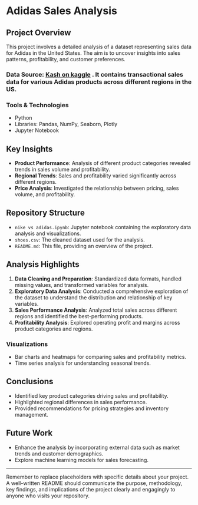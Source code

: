 # Adidas Sales Analysis

## Project Overview

This project involves a detailed analysis of a dataset representing sales data for Adidas in the United States. The aim is to uncover insights into sales patterns, profitability, and customer preferences.

### Data Source: [Kash on kaggle](https://www.kaggle.com/datasets/kaushiksuresh147/adidas-vs-nike) . It contains transactional sales data for various Adidas products across different regions in the US.

### Tools & Technologies

- Python
- Libraries: Pandas, NumPy, Seaborn, Plotly
- Jupyter Notebook

## Key Insights

- **Product Performance**: Analysis of different product categories revealed trends in sales volume and profitability.
- **Regional Trends**: Sales and profitability varied significantly across different regions.
- **Price Analysis**: Investigated the relationship between pricing, sales volume, and profitability.

## Repository Structure

- `nike vs adidas.ipynb`: Jupyter notebook containing the exploratory data analysis and visualizations.
- `shoes.csv`: The cleaned dataset used for the analysis.
- `README.md`: This file, providing an overview of the project.

## Analysis Highlights

1. **Data Cleaning and Preparation**: Standardized data formats, handled missing values, and transformed variables for analysis.
2. **Exploratory Data Analysis**: Conducted a comprehensive exploration of the dataset to understand the distribution and relationship of key variables.
3. **Sales Performance Analysis**: Analyzed total sales across different regions and identified the best-performing products.
4. **Profitability Analysis**: Explored operating profit and margins across product categories and regions.

### Visualizations

- Bar charts and heatmaps for comparing sales and profitability metrics.
- Time series analysis for understanding seasonal trends.

## Conclusions

- Identified key product categories driving sales and profitability.
- Highlighted regional differences in sales performance.
- Provided recommendations for pricing strategies and inventory management.

## Future Work

- Enhance the analysis by incorporating external data such as market trends and customer demographics.
- Explore machine learning models for sales forecasting.

---

Remember to replace placeholders with specific details about your project. A well-written README should communicate the purpose, methodology, key findings, and implications of the project clearly and engagingly to anyone who visits your repository.        
